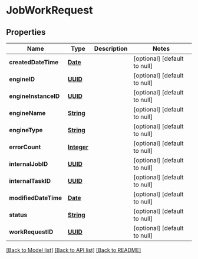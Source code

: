 # JobWorkRequest
## Properties

Name | Type | Description | Notes
------------ | ------------- | ------------- | -------------
**createdDateTime** | [**Date**](DateTime.md) |  | [optional] [default to null]
**engineID** | [**UUID**](UUID.md) |  | [optional] [default to null]
**engineInstanceID** | [**UUID**](UUID.md) |  | [optional] [default to null]
**engineName** | [**String**](string.md) |  | [optional] [default to null]
**engineType** | [**String**](string.md) |  | [optional] [default to null]
**errorCount** | [**Integer**](integer.md) |  | [optional] [default to null]
**internalJobID** | [**UUID**](UUID.md) |  | [optional] [default to null]
**internalTaskID** | [**UUID**](UUID.md) |  | [optional] [default to null]
**modifiedDateTime** | [**Date**](DateTime.md) |  | [optional] [default to null]
**status** | [**String**](string.md) |  | [optional] [default to null]
**workRequestID** | [**UUID**](UUID.md) |  | [optional] [default to null]

[[Back to Model list]](../README.md#documentation-for-models) [[Back to API list]](../README.md#documentation-for-api-endpoints) [[Back to README]](../README.md)

